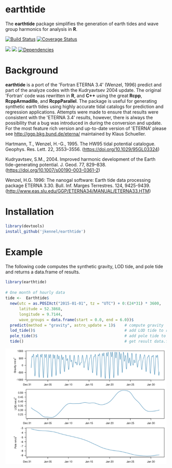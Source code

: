 
earthtide
=========

The **earthtide** package simplifies the generation of earth tides and wave group harmonics for analysis in **R**.

[![Build Status](https://travis-ci.org/jkennel/earthtide.svg?branch=master)](https://travis-ci.org/jkennel/earthtide) [![Coverage Status](https://img.shields.io/codecov/c/github/jkennel/earthtide/master.svg)](https://codecov.io/github/jkennel/earthtide?branch=master)

[![](https://www.r-pkg.org/badges/version/earthtide?color=green)](https://cran.r-project.org/package=earthtide) [![](http://cranlogs.r-pkg.org/badges/grand-total/earthtide?color=green)](https://cran.r-project.org/package=earthtide) [![Dependencies](https://tinyverse.netlify.com/badge/earthtide)](https://cran.r-project.org/package=earthtide)

Background
==========

**earthtide** is a port of the 'Fortran ETERNA 3.4' (Wenzel, 1996) predict and part of the analyze codes with the Kudryavtsev 2004 update. The original 'Fortran' code was rewritten in **R**, and **C++** using the great **Rcpp**, **RcppArmadillo**, and **RcppParallel**. The package is useful for generating synthetic earth tides using highly accurate tidal catalogs for prediction and regression applications. Attempts were made to ensure that results were consistent with the 'ETERNA 3.4' results, however, there is always the possibility that a bug was introduced in during the conversion and update. For the most feature rich version and up-to-date version of 'ETERNA' please see <http://ggp.bkg.bund.de/eterna/> maintained by Klaus Schueller.

Hartmann, T., Wenzel, H.-G., 1995. The HW95 tidal potential catalogue. Geophys. Res. Lett. 22, 3553–3556. (<https://doi.org/10.1029/95GL03324>)

Kudryavtsev, S.M., 2004. Improved harmonic development of the Earth tide-generating potential. J. Geod. 77, 829–838. (<https://doi.org/10.1007/s00190-003-0361-2>)

Wenzel, H.G. 1996: The nanogal software: Earth tide data processing package ETERNA 3.30. Bull. Inf. Marges Terrestres. 124, 9425-9439. (<http://www.eas.slu.edu/GGP/ETERNA34/MANUAL/ETERNA33.HTM>)

Installation
============

``` r
library(devtools)
install_github('jkennel/earthtide')
```

Example
=======

The following code computes the synthetic gravity, LOD tide, and pole tide and returns a data.frame of results.

``` r
library(earthtide)

# One month of hourly data
tide <-  Earthtide$
  new(utc = as.POSIXct("2015-01-01", tz = "UTC") + 0:(24*31) * 3600,
      latitude = 52.3868,
      longitude = 9.7144,
      wave_groups = data.frame(start = 0.0, end = 6.0))$
  predict(method = "gravity", astro_update = 1)$    # compute gravity
  lod_tide()$                                       # add LOD tide to results
  pole_tide()$                                      # add pole tide to results
  tide()                                            # get result data.frame
```

![](README_files/figure-markdown_github/plot-1.png)
